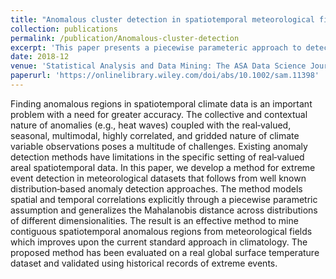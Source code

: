 ```yaml
---
title: "Anomalous cluster detection in spatiotemporal meteorological fields"
collection: publications
permalink: /publication/Anomalous-cluster-detection
excerpt: 'This paper presents a piecewise parameteric approach to detect anomalous clusters in gridded spatio-temporal data'
date: 2018-12
venue: 'Statistical Analysis and Data Mining: The ASA Data Science Journal'
paperurl: 'https://onlinelibrary.wiley.com/doi/abs/10.1002/sam.11398'
---
```

Finding anomalous regions in spatiotemporal climate data is an important problem with a need for greater accuracy. The collective and contextual nature of anomalies (e.g., heat waves) coupled with the real‐valued, seasonal, multimodal, highly correlated, and gridded nature of climate variable observations poses a multitude of challenges. Existing anomaly detection methods have limitations in the specific setting of real‐valued areal spatiotemporal data. In this paper, we develop a method for extreme event detection in meteorological datasets that follows from well known distribution‐based anomaly detection approaches. The method models spatial and temporal correlations explicitly through a piecewise parametric assumption and generalizes the Mahalanobis distance across distributions of different dimensionalities. The result is an effective method to mine contiguous spatiotemporal anomalous regions from meteorological fields which improves upon the current standard approach in climatology. The proposed method has been evaluated on a real global surface temperature dataset and validated using historical records of extreme events.

